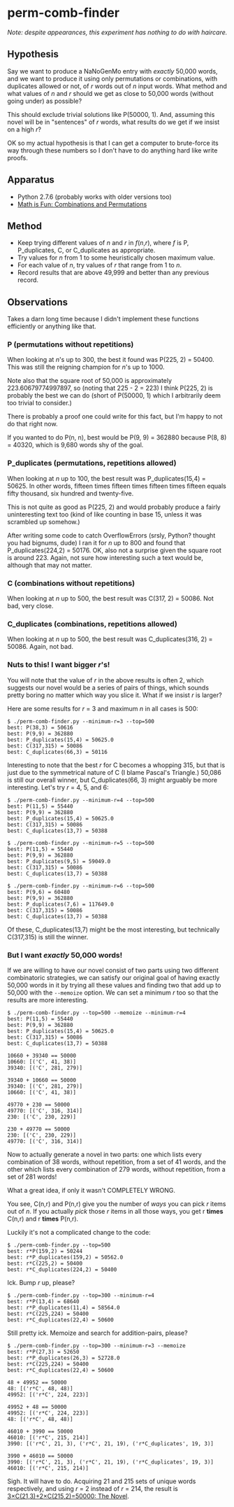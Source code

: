 perm-comb-finder
================

_Note: despite appearances, this experiment has nothing to do with haircare._

Hypothesis
----------

Say we want to produce a NaNoGenMo entry with _exactly_ 50,000 words,
and we want to produce it using only permutations or combinations,
with duplicates allowed or not, of _r_ words out of _n_ input words.  What
method and what values of _n_ and _r_ should we get as close to 50,000 words
(without going under) as possible?

This should exclude trivial solutions like P(50000, 1).  And, assuming this
novel will be in "sentences" of _r_ words, what results do we get if we
insist on a high _r_?

OK so my actual hypothesis is that I can get a computer to brute-force its
way through these numbers so I don't have to do anything hard like write
proofs.

Apparatus
---------

*   Python 2.7.6 (probably works with older versions too)
*   [Math is Fun: Combinations and Permutations](http://www.mathsisfun.com/combinatorics/combinations-permutations.html)

Method
------

*   Keep trying different values of _n_ and _r_ in _f_(_n_,_r_), where
    _f_ is P, P_duplicates, C, or C_duplicates as appropriate.
*   Try values for _n_ from 1 to some heuristically chosen maximum value.
*   For each value of _n_, try values of _r_ that range from 1 to _n_.
*   Record results that are above 49,999 and better than any previous record.

Observations
------------

Takes a darn long time because I didn't implement these functions efficiently
or anything like that.

### P (permutations without repetitions) ###

When looking at _n_'s up to 300, the best it found was P(225, 2) = 50400.
This was still the reigning champion for _n_'s up to 1000.

Note also that the square root of 50,000 is approximately 223.60679774997897,
so (noting that 225 - 2 = 223) I think P(225, 2) is probably the best we can do
(short of P(50000, 1) which I arbitrarily deem too trivial to consider.)

There is probably a proof one could write for this fact, but I'm happy to not
do that right now.

If you wanted to do P(n, n), best would be P(9, 9) = 362880 because
P(8, 8) = 40320, which is 9,680 words shy of the goal.

### P_duplicates (permutations, repetitions allowed) ###

When looking at _n_ up to 100, the best result was P_duplicates(15,4) = 50625.
In other words, fifteen times fifteen times fifteen times fifteen equals
fifty thousand, six hundred and twenty-five.

This is not quite as good as P(225, 2) and would probably produce a fairly
uninteresting text too (kind of like counting in base 15, unless it was
scrambled up somehow.)

After writing some code to catch OverflowErrors (srsly, Python? thought you had
bignums, dude) I ran it for _n_ up to 800 and found that P_duplicates(224,2) =
50176.  OK, also not a surprise given the square root is around 223.  Again,
not sure how interesting such a text would be, although that may not matter.

### C (combinations without repetitions) ###

When looking at _n_ up to 500, the best result was C(317, 2) = 50086.
Not bad, very close.

### C_duplicates (combinations, repetitions allowed) ###

When looking at _n_ up to 500, the best result was C_duplicates(316, 2) = 50086.
Again, not bad.

### Nuts to this!  I want bigger _r_'s! ###

You will note that the value of _r_ in the above results is often 2, which
suggests our novel would be a series of pairs of things, which sounds pretty
boring no matter which way you slice it.  What if we insist _r_ is larger?

Here are some results for _r_ = 3 and maximum _n_ in all cases is 500:

    $ ./perm-comb-finder.py --minimum-r=3 --top=500
    best: P(38,3) = 50616                                                   
    best: P(9,9) = 362880                                                   
    best: P_duplicates(15,4) = 50625.0                                      
    best: C(317,315) = 50086                                                
    best: C_duplicates(66,3) = 50116                                        

Interesting to note that the best _r_ for C becomes a whopping 315, but that
is just due to the symmetrical nature of C (I blame Pascal's Triangle.)
50,086 is still our overall winner, but C_duplicates(66, 3) might arguably be
more interesting.  Let's try _r_ = 4, 5, and 6:

    $ ./perm-comb-finder.py --minimum-r=4 --top=500
    best: P(11,5) = 55440                                                   
    best: P(9,9) = 362880                                                   
    best: P_duplicates(15,4) = 50625.0                                      
    best: C(317,315) = 50086                                                
    best: C_duplicates(13,7) = 50388                                        

    $ ./perm-comb-finder.py --minimum-r=5 --top=500
    best: P(11,5) = 55440                                                   
    best: P(9,9) = 362880                                                   
    best: P_duplicates(9,5) = 59049.0                             
    best: C(317,315) = 50086                                                
    best: C_duplicates(13,7) = 50388                                        

    $ ./perm-comb-finder.py --minimum-r=6 --top=500
    best: P(9,6) = 60480                                                    
    best: P(9,9) = 362880                                                   
    best: P_duplicates(7,6) = 117649.0                                      
    best: C(317,315) = 50086                                                
    best: C_duplicates(13,7) = 50388                                        

Of these, C_duplicates(13,7) might be the most interesting, but technically
C(317,315) is still the winner.

### But I want _exactly_ 50,000 words! ###

If we are willing to have our novel consist of two parts using two different
combinatoric strategies, we can satisfy our original goal of having exactly
50,000 words in it by trying all these values and finding two that add up
to 50,000 with the `--memoize` option.  We can set a minimum _r_ too so that
the results are more interesting.

    $ ./perm-comb-finder.py --top=500 --memoize --minimum-r=4
    best: P(11,5) = 55440                                                   
    best: P(9,9) = 362880                                                   
    best: P_duplicates(15,4) = 50625.0                                      
    best: C(317,315) = 50086                                                
    best: C_duplicates(13,7) = 50388                                        
    
    10660 + 39340 == 50000
    10660: [('C', 41, 38)]
    39340: [('C', 281, 279)]
    
    39340 + 10660 == 50000
    39340: [('C', 281, 279)]
    10660: [('C', 41, 38)]
    
    49770 + 230 == 50000
    49770: [('C', 316, 314)]
    230: [('C', 230, 229)]
    
    230 + 49770 == 50000
    230: [('C', 230, 229)]
    49770: [('C', 316, 314)]

Now to actually generate a novel in two parts: one which lists every
combination of 38 words, without repetition, from a set of 41 words,
and the other which lists every combination of 279 words, without
repetition, from a set of 281 words!

What a great idea, if only it wasn't COMPLETELY WRONG.

You see, C(n,r) and P(n,r) give you the number of *ways* you can pick _r_
items out of _n_.  If you actually *pick* those _r_ items in all those
ways, you get r **times** C(n,r) and r **times** P(n,r).

Luckily it's not a complicated change to the code:

    $ ./perm-comb-finder.py --top=500
    best: r*P(159,2) = 50244                                                
    best: r*P_duplicates(159,2) = 50562.0                                   
    best: r*C(225,2) = 50400                                                
    best: r*C_duplicates(224,2) = 50400                                     

Ick.  Bump _r_ up, please?

    $ ./perm-comb-finder.py --top=300 --minimum-r=4
    best: r*P(13,4) = 68640                                                 
    best: r*P_duplicates(11,4) = 58564.0                         
    best: r*C(225,224) = 50400                                              
    best: r*C_duplicates(22,4) = 50600                                      

Still pretty ick.  Memoize and search for addition-pairs, please?

    $ ./perm-comb-finder.py --top=300 --minimum-r=3 --memoize
    best: r*P(27,3) = 52650                                                 
    best: r*P_duplicates(26,3) = 52728.0                         
    best: r*C(225,224) = 50400                                              
    best: r*C_duplicates(22,4) = 50600                                      
    
    48 + 49952 == 50000
    48: [('r*C', 48, 48)]
    49952: [('r*C', 224, 223)]
    
    49952 + 48 == 50000
    49952: [('r*C', 224, 223)]
    48: [('r*C', 48, 48)]
    
    46010 + 3990 == 50000
    46010: [('r*C', 215, 214)]
    3990: [('r*C', 21, 3), ('r*C', 21, 19), ('r*C_duplicates', 19, 3)]
    
    3990 + 46010 == 50000
    3990: [('r*C', 21, 3), ('r*C', 21, 19), ('r*C_duplicates', 19, 3)]
    46010: [('r*C', 215, 214)]

Sigh.  It will have to do.  Acquiring 21 and 215 sets of unique words
respectively, and using _r_ = 2 instead of _r_ = 214, the result is
[3×C(21,3)+2×C(215,2)=50000: The Novel](https://gist.github.com/cpressey/d100d3519083638d45c3).
